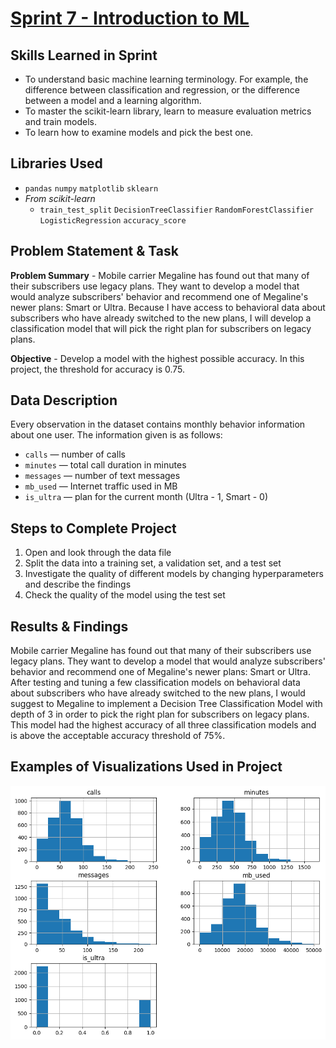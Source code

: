 # [Sprint 7 - Introduction to ML](https://github.com/brandon-levan/TripleTen-Data-Science-Projects/blob/main/Sprint%2007%20-%20Introduction%20to%20ML/Sprint_7_Project.ipynb)

## Skills Learned in Sprint 
- To understand basic machine learning terminology. For example, the difference between classification and regression, or the difference between a model and a learning algorithm.
- To master the scikit-learn library, learn to measure evaluation metrics and train models.
- To learn how to examine models and pick the best one.

## Libraries Used
 - `pandas` `numpy` `matplotlib` `sklearn`
 -  *From scikit-learn*
    - `train_test_split` `DecisionTreeClassifier` `RandomForestClassifier` `LogisticRegression` `accuracy_score` 
 
## Problem Statement & Task
**Problem Summary** - Mobile carrier Megaline has found out that many of their subscribers use legacy plans. They want to develop a model that would analyze subscribers' behavior and recommend one of Megaline's newer plans: Smart or Ultra. Because I have access to behavioral data about subscribers who have already switched to the new plans, I will develop a classification model that will pick the right plan for subscribers on legacy plans.

**Objective** - Develop a model with the highest possible accuracy. In this project, the threshold for accuracy is 0.75.

## Data Description

Every observation in the dataset contains monthly behavior information about one user. The information given is as follows:

- `сalls` — number of calls
- `minutes` — total call duration in minutes
- `messages` — number of text messages
- `mb_used` — Internet traffic used in MB
- `is_ultra` — plan for the current month (Ultra - 1, Smart - 0)

## Steps to Complete Project
1. Open and look through the data file
2. Split the data into a training set, a validation set, and a test set
3. Investigate the quality of different models by changing hyperparameters and describe the findings
4. Check the quality of the model using the test set
  
## Results & Findings

Mobile carrier Megaline has found out that many of their subscribers use legacy plans. They want to develop a model that would analyze subscribers' behavior and recommend one of Megaline's newer plans: Smart or Ultra. After testing and tuning a few classification models on behavioral data about subscribers who have already switched to the new plans, I would suggest to Megaline to implement a Decision Tree Classification Model with depth of 3 in order to pick the right plan for subscribers on legacy plans. This model had the highest accuracy of all three classification models and is above the acceptable accuracy threshold of 75%.

## Examples of Visualizations Used in Project
![alt text](https://github.com/brandon-levan/TripleTen-Data-Science-Projects/blob/main/Sprint%2007%20-%20Introduction%20to%20ML/Assets/histogram.png)


